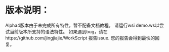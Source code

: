 # 版本说明：
Alpha4版本由于未完成所有特性，暂不配备文档教程。
请运行wsi demo.ws以尝试当前版本所支持的语法特性。
如果遇到bug，请在https://github.com/jingjiajie/WorkScript 报告issue.
您的报告会得到最快的回复。

